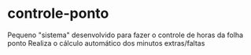 # controle-ponto
Pequeno "sistema" desenvolvido para fazer o controle de horas da folha ponto
Realiza o cálculo automático dos minutos extras/faltas
